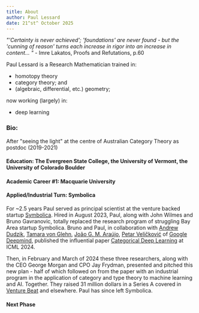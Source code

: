 ```yaml
---
title: About
author: Paul Lessard
date: 21^st^ October 2025
---
```


*\"'Certainty is never achieved'; 'foundations' are never found - but the 'cunning of reason' turns each increase in rigor into an increase in content... \"* - Imre Lakatos, Proofs and Refutations, p.60

Paul Lessard is a Research Mathematician trained in:

- homotopy theory
- category theory; and
- (algebraic, differential, etc.) geometry;

now working (largely) in:

- deep learning

### Bio:

After "seeing the light" at the centre of Australian Category Theory as postdoc (2019-2021)

#### Education: The Evergreen State College, the University of Vermont, the University of Colorado Boulder

#### Academic Career #1: Macquarie University

#### Applied/Industrial Turn: Symbolica

For ~2.5 years Paul served as principal scientist at the venture backed startup [Symbolica](https://www.symbolica.ai/). Hired in August 2023, Paul, along with John Wilmes and Bruno Gavranovic, totally replaced the research program of struggling Bay Area startup Symbolica. Bruno and Paul, in collaboration with [Andrew Dudzik](https://mdudzik.github.io/), [Tamara von Glehn](https://scholar.google.com/citations?user=gUWlWJgAAAAJ&hl=en), [João G. M. Araújo](https://scholar.google.com/citations?hl=en&user=WL9vouMAAAAJ&view_op=list_works&sortby=pubdate), [Petar Veličković](https://petar-v.com/) of [Google Deepmind](https://deepmind.google/), published the influential paper [Categorical Deep Learning](https://categoricaldeeplearning.com/) at ICML 2024.

Then, in February and March of 2024 these three researchers, along with the CEO George Morgan and CPO Jay Frydman, presented and pitched this new plan - half of which followed on from the paper with an industrial program in the application of category and type theory to machine learning and AI. Together. They raised 31 million dollars in a Series A covered in [Venture Beat](https://venturebeat.com/ai/move-over-deep-learning-symbolicas-structured-approach-could-transform-ai) and elsewhere. Paul has since left Symbolica.

#### Next Phase

<!--more-->

